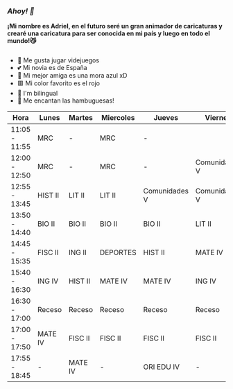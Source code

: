 ### *Ahoy! 🍔*

**¡Mi nombre es Adriel, en el futuro seré un gran animador de caricaturas y crearé una caricatura para ser conocida en mi país y luego en todo el mundo!😼**



![]()



- 👾 Me gusta jugar videjuegos 
- 💕 Mi novia es de España
- 💙 Mi mejor amiga es una mora azul xD
- 🟥 Mi color favorito es el rojo
- 💬 I'm bilingual
- 🍔 Me encantan las hambuguesas!


| Hora          | Lunes   | Martes  | Miercoles | Jueves        | Viernes       |
|---------------|---------|---------|-----------|---------------|---------------|
| 11:05 - 11:55 | MRC     | -       | MRC       | -             |               |
| 12:00 - 12:50 | MRC     | -       | MRC       | -             | Comunidades V |
| 12:55 - 13:45 | HIST II | LIT II  | LIT II    | Comunidades V | Comunidades V |
| 13:50 - 14:40 | BIO II  | BIO II  | BIO II    | BIO II        | LIT II        |
| 14:45 - 15:35 | FISC II | ING II  | DEPORTES  | HIST II       | MATE IV       |
| 15:40 - 16:30 | ING IV  | HIST II | MATE IV   | MATE IV       | ING IV        |
| 16:30 - 17:00 | Receso  | Receso  | Receso    | Receso        | Receso        |
| 17:00 - 17:50 | MATE IV | FISC II | FISC II   | FISC II       | FISC II       |
| 17:55 - 18:45 | -       | MATE IV | -         | ORI EDU IV    | -             |
